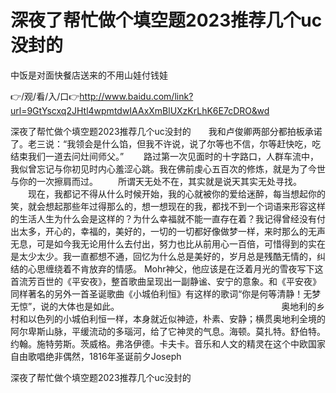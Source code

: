 # 深夜了帮忙做个填空题2023推荐几个uc没封的
中饭是对面快餐店送来的不用山娃付钱娃

👉/观/看/入/口👉http://www.baidu.com/link?url=9GtYscxq2JHtl4wpmtdwIAAxXmBlUXzKrLhK6E7cDRO&wd

深夜了帮忙做个填空题2023推荐几个uc没封的　　我和卢俊卿两部分都拍板承诺了。老三说：“我领会是什么馅，但我不许说，说了尔等也不信，尔等赶快吃，吃结束我们一道去问灶间师父。”
　　路过第一次见面时的十字路口，人群车流中，我似曾忘记与你初见时内心羞涩心跳。我在佛前虔心五百次的修炼，就是为了今世与你的一次擦肩而过。
　　所谓天无处不在，其实就是说天其实无处寻找。
　　现在，我都记不得从什么时候开始，我的心就被你的爱给迷醉，每当想起你的笑，就会想起那些年过得那么的，想一想现在的我，都找不到一个词语来形容这样的生活人生为什么会是这样的？为什么幸福就不能一直存在着？我记得曾经没有付出太多，开心的，幸福的，美好的，一切的一切都好像做梦一样，来时那么的无声无息，可是如今我无论用什么去付出，努力也比从前用心一百倍，可惜得到的实在是太少太少。我一直都想不通，回忆为什么总是美好的，岁月总是残酷无情的，纠结的心思缠绕着不肯放弃的情感。
Mohr神父，他应该是在泛着月光的雪夜写下这首流芳百世的《平安夜》，整首歌曲呈现出一副静谧、安宁的意象。和《平安夜》同样著名的另外一首圣诞歌曲《小城伯利恒》有这样的歌词“你是何等清静！无梦无惊”，说的大体也是如此。　　　　　　　　　　　　　　　　　　　奥地利的乡村和以色列的小城伯利恒一样，本身就近似神迹，朴素、安静；横贯奥地利全境的阿尔卑斯山脉，平缓流动的多瑙河，给了它神灵的气息。海顿。莫扎特。舒伯特。约翰。施特劳斯。茨威格。弗洛伊德。卡夫卡。音乐和人文的精灵在这个中欧国家自由歌唱绝非偶然，1816年圣诞前夕Joseph

深夜了帮忙做个填空题2023推荐几个uc没封的
